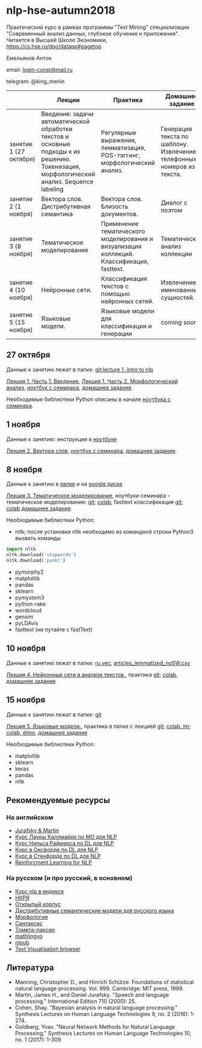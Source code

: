 # nlp-hse-autumn2018
Практический курс в рамках программы "Text Mining" специализации "Современный анализ данных, глубокое обучение и приложения". Читается в Высшей Школе Экономики, https://cs.hse.ru/dpo/datapp#pagetop

Емельянов Антон

email: login-const@mail.ru

telegram: @king_menin

|                       | Лекции                                                                                                                                           | Практика                                                    | Домашнее  задание                                                   |
|-----------------------|--------------------------------------------------------------------------------------------------------------------------------------------------|-------------------------------------------------------------|---------------------------------------------------------------------|
| занятие 1 (27 октября)  | Введение: задачи автоматической обработки текстов и основные подходы к их решению. Токенизация, морфологический анализ. Sequence labeling  | Регулярные выражения, лемматизация, POS-тэггинг, морфологический анализ. | Генерация текста по шаблону. Извлечение телефонных номеров из текста.   
| занятие 2 (1 ноября)  | Вектора слов. Дистрибутивная семантика  | Вектора слов. Близость документов. | Диалог с поэтом   
| занятие 3 (8 ноября)  | Тематическое моделирование  | Применение тематического моделирования и визуализация коллекций. Классификация, fasttext.| Тематический анализ коллекции
| занятие 4 (10 ноября)  | Нейронные сети. | Классификация текстов с помощью нейронных сетей. | Извлечение именованных сущностей.
| занятие 5 (15 ноября)  | Языковые модели. | Языковые модели для классификации и генерации | coming soon


## 27 октября

Данные к занятию лежат в папке: [git:lecture 1. intro to nlp](https://github.com/king-menin/nlp-hse-autumn2018/tree/master/lecture%201.%20intro%20to%20nlp)

[Лекция 1. Часть 1. Введение](https://github.com/king-menin/nlp-hse-autumn2018/blob/master/lecture%201.%20intro%20to%20nlp/lecture%201.%20part%201.%20intro.pdf), [Лекция 1. Часть 2. Морфологический анализ](https://github.com/king-menin/nlp-hse-autumn2018/blob/master/lecture%201.%20intro%20to%20nlp/lecture%201.%20part%202.%20morphology.pdf), [ноутбук с семинара](https://github.com/king-menin/nlp-hse-autumn2018/blob/master/lecture%201.%20intro%20to%20nlp/sem1.ipynb), [домашнее задание](https://github.com/king-menin/nlp-hse-autumn2018/blob/master/hw1.ipynb).

Необходимые библиотеки Python описаны в начале [ноутбука с семинара](https://github.com/king-menin/nlp-hse-autumn2018/blob/master/lecture%201.%20intro%20to%20nlp/sem1.ipynb).


## 1 ноября

Данные к занятию: инструкции в [ноутбуке](https://github.com/king-menin/nlp-hse-autumn2018/blob/master/lecture%202.%20word%20vectors/ds.ipynb)

[Лекция 2. Вектора слов](https://github.com/king-menin/nlp-hse-autumn2018/blob/master/lecture%202.%20word%20vectors/word%20vectors.pdf), [ноутбук с семинара](https://github.com/king-menin/nlp-hse-autumn2018/blob/master/lecture%202.%20word%20vectors/ds.ipynb), [домашнее задание](https://github.com/king-menin/nlp-hse-autumn2018/blob/master/hw2.ipynb).


## 8 ноября

Данные к занятию в [папке](https://github.com/king-menin/nlp-hse-autumn2018/tree/master/lecture%203.%20topic%20modeling%20and%20classification) и на [google диске](https://drive.google.com/file/d/19e2fOFpykP4iWCCCxzlJraAilvnVb1m9/view)

[Лекция 3. Тематическое моделирование](https://github.com/king-menin/nlp-hse-autumn2018/blob/master/lecture%203.%20topic%20modeling%20and%20classification/topic%20modeling.pdf), ноутбуки семинара - тематическое моделирование: [git](https://github.com/king-menin/nlp-hse-autumn2018/blob/master/lecture%203.%20topic%20modeling%20and%20classification/topic_modeling.ipynb); [colab](https://colab.research.google.com/drive/18QKAqSRyHxueej6XBSNLcEgY9Fr7_kAO), fasttext классификация [git](https://github.com/king-menin/nlp-hse-autumn2018/blob/master/lecture%203.%20topic%20modeling%20and%20classification/classification.ipynb); [colab](https://colab.research.google.com/drive/1I9qBSkgILoLl0fLtm7Mqrl6L3xBv3IOr) [домашнее задание](https://github.com/king-menin/nlp-hse-autumn2018/blob/master/hw3.ipynb).

Необходимые библиотеки Python:
* nltk; после установки nltk необходимо из командной строки Python3 вызвать команды
```python
import nltk
nltk.download('stopwords')
nltk.download('punkt')
```
* pymorphy2
* matplotlib
* pandas
* sklearn
* pymystem3
* python-rake
* wordcloud
* gensim
* pyLDAvis
* fasttext (не путайте с fastText)


## 10 ноября

Данные к занятию лежат в папке: [ru.vec](https://www.dropbox.com/s/0x7oxso6x93efzj/ru.tar.gz), [articles_lemmatized_noSW.csv](https://www.dropbox.com/sh/513tgmhz2ollna5/AAB6W-J3zwKDxKHSUnhjaYINa?dl=0&preview=articles_lemmatized_noSW.csv)

[Лекция 4. Нейронные сети в анализе текстов.](https://github.com/king-menin/nlp-hse-autumn2018/blob/master/lecture%204.%20neural%20networks%20in%20nlp/neural%20networks%20in%20nlp.pdf),  практика [git](https://github.com/king-menin/nlp-hse-autumn2018/blob/master/lecture%204.%20neural%20networks%20in%20nlp/RU_FNN_CNN_and_RNN.ipynb); [colab](https://colab.research.google.com/drive/1_CiD5xTMSxXSLdxD3b89pl1jmysc0pet), [домашнее задание](https://github.com/king-menin/nlp-course/blob/master/hw4.ipynb)

## 15 ноября

Данные к занятию лежат в папке: [git](https://github.com/king-menin/nlp-hse-autumn2018/tree/master/lecture%205.%20language%20models)

[Лекция 5. Языковые модели.](https://github.com/king-menin/nlp-hse-autumn2018/blob/master/lecture%205.%20language%20models/language%20models.pdf),  практика в папке с лекцией [git](https://github.com/king-menin/nlp-hse-autumn2018/tree/master/lecture%205.%20language%20models); [colab, lm](https://colab.research.google.com/drive/12Px51s4HRa75F59SHe7Degh52_YQN9JT); [colab, elmo](https://drive.google.com/file/d/1Z1rUSpV7xSHGksZNyijjIwl1nCI-pxUN/view?usp=sharing), [домашнее задание]()

Необходимые библиотеки Python:
* matplotlib
* sklearn
* keras
* pandas
* nltk


## Рекомендуемые ресурсы
### На английском

* [Jurafsky & Martin](https://web.stanford.edu/~jurafsky/slp3/)
* [Курс Лауры Каллмайер по МО для NLP](https://user.phil.hhu.de/~kallmeyer/MachineLearning/index.html)
* [Курс Нильса Раймерса по DL для NLP](https://github.com/UKPLab/deeplearning4nlp-tutorial)
* [Курс в Оксфорде по DL для NLP](https://github.com/UKPLab/deeplearning4nlp-tutorial)
* [Курс в Стенфорде по DL для NLP](http://cs224d.stanford.edu)
* [Reinforcment Learning for NLP](https://github.com/jiyfeng/rl4nlp)


### На русском (и про русский, в основном)

* [Курс nlp в яндексе](https://github.com/yandexdataschool/nlp_course)
* [НКРЯ](http://ruscorpora.ru)
* [Открытый корпус](http://opencorpora.org)
* [Дистрибутивные семантические модели для русского языка](http://rusvectores.org/ru/)
* [Морфология](https://tech.yandex.ru/mystem/)
* [Синтаксис](https://habrahabr.ru/post/317564/)
* [Томита-парсер](https://tech.yandex.ru/tomita/)
* [mathlingvo](http://mathlingvo.ru)
* [nlpub](https://nlpub.ru)
* [Text Visualisation browser](http://textvis.lnu.se)



## Литература

* Manning, Christopher D., and Hinrich Schütze. Foundations of statistical natural language processing. Vol. 999. Cambridge: MIT press, 1999.
* Martin, James H., and Daniel Jurafsky. "Speech and language processing." International Edition 710 (2000): 25.
* Cohen, Shay. "Bayesian analysis in natural language processing." Synthesis Lectures on Human Language Technologies 9, no. 2 (2016): 1-274.
* Goldberg, Yoav. "Neural Network Methods for Natural Language Processing." Synthesis Lectures on Human Language Technologies 10, no. 1 (2017): 1-309.